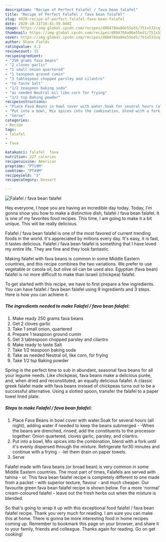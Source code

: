 ```yaml
---
description: "Recipe of Perfect Falafel / fava bean falafel"
title: "Recipe of Perfect Falafel / fava bean falafel"
slug: 4020-recipe-of-perfect-falafel-fava-bean-falafel
date: 2020-10-31T16:41:59.040Z
image: https://img-global.cpcdn.com/recipes/d884784a86e55ed1/751x532cq70/falafel-fava-bean-falafel-recipe-main-photo.jpg
thumbnail: https://img-global.cpcdn.com/recipes/d884784a86e55ed1/751x532cq70/falafel-fava-bean-falafel-recipe-main-photo.jpg
cover: https://img-global.cpcdn.com/recipes/d884784a86e55ed1/751x532cq70/falafel-fava-bean-falafel-recipe-main-photo.jpg
author: Shane Fields
ratingvalue: 4.2
reviewcount: 15
recipeingredient:
- "250 grams fava beans"
- "2 cloves garlic"
- "1 small onion quartered"
- "1 teaspoon ground cumin"
- "3 tablespoon chopped parsley and cilantro"
- "to taste Salt"
- "1/2 teaspoon baking soda"
- "as needed Neutral oil like corn for frying"
- "1/2 tsp Baking powder"
recipeinstructions:
- "Place Fava Beans in bowl cover with water.Soak for several hours (all night), adding water if needed to keep the beans submerged -When the beans are drenched, rinsed, add the constituents to the processor together: Onion quartered, cloves garlic, parsley, and cilantro."
- "Put into a bowl, Mix spices into the combination, blend with a fork until it&#39;s evenly dispersed through the mixture. Refrigerate for30 minutes and continue with a frying -let them drain on paper towels."
- "Serve"
categories:
- Recipe
tags:
- falafel
- 
- fava

katakunci: falafel  fava 
nutrition: 227 calories
recipecuisine: American
preptime: "PT19M"
cooktime: "PT49M"
recipeyield: "3"
recipecategory: Dessert

---
```



![Falafel / fava bean falafel](https://img-global.cpcdn.com/recipes/d884784a86e55ed1/751x532cq70/falafel-fava-bean-falafel-recipe-main-photo.jpg)

Hey everyone, I hope you are having an incredible day today. Today, I'm gonna show you how to make a distinctive dish, falafel / fava bean falafel. It is one of my favorites food recipes. This time, I am going to make it a bit unique. This will be really delicious.

Falafel / fava bean falafel is one of the most favored of current trending foods in the world. It's appreciated by millions every day. It's easy, it is fast, it tastes delicious. Falafel / fava bean falafel is something that I have loved my entire life. They are fine and they look fantastic.

Making falafel with fava beans is common in some Middle Eastern countries, and this recipe combines the two variations. We prefer to use vegetable or canola oil, but olive oil can be used also. Egyptian (fava bean) falafel is no more difficult to make than Israeli (chickpea) falafel.


To get started with this recipe, we have to first prepare a few ingredients. You can have falafel / fava bean falafel using 9 ingredients and 3 steps. Here is how you can achieve it.

<!--inarticleads1-->

##### The ingredients needed to make Falafel / fava bean falafel:

1. Make ready 250 grams fava beans
1. Get 2 cloves garlic
1. Take 1 small onion, quartered
1. Prepare 1 teaspoon ground cumin
1. Get 3 tablespoon chopped parsley and cilantro
1. Make ready to taste Salt
1. Take 1/2 teaspoon baking soda
1. Take as needed Neutral oil, like corn, for frying
1. Take 1/2 tsp Baking powder


Spring is the perfect time to sub in abundant, seasonal fava beans for all your legume needs. Like chickpeas, fava beans make a delicious purée, and, when dried and reconstituted, an equally delicious falafel. A classic greek falafel made with fava beans instead of chickpeas turns out to be a successful alternative. Using a slotted spoon, transfer the falafel to a paper towel lined plate. 

<!--inarticleads2-->

##### Steps to make Falafel / fava bean falafel:

1. Place Fava Beans in bowl cover with water.Soak for several hours (all night), adding water if needed to keep the beans submerged - -When the beans are drenched, rinsed, add the constituents to the processor together: Onion quartered, cloves garlic, parsley, and cilantro.
1. Put into a bowl, Mix spices into the combination, blend with a fork until it&#39;s evenly dispersed through the mixture. Refrigerate for30 minutes and continue with a frying - -let them drain on paper towels.
1. Serve


Falafel made with fava beans (or broad bean) is very common in some Middle Eastern countries. The most part of times, Falafels are served with tahina - or. This fava bean falafel recipe is completely different to one made from a packet - with superior texture, flavour - and much cheaper. Our favourite green fava bean falafel recipe is shown below. For a more &#39;normal&#39; cream-coloured falafel - leave out the fresh herbs out when the mixture is blended. 

So that's going to wrap it up with this exceptional food falafel / fava bean falafel recipe. Thank you very much for reading. I am sure you can make this at home. There is gonna be more interesting food in home recipes coming up. Remember to bookmark this page on your browser, and share it to your family, friends and colleague. Thanks again for reading. Go on get cooking!
